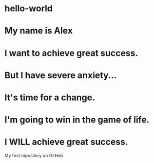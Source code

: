# hello-world
# My name is Alex
# I want to achieve great success.
# But I have severe anxiety...
# It's time for a change.
# I'm going to win in the game of life.
# I WILL achieve great success.
My first repository on GitHub
